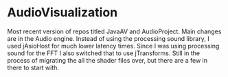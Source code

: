 # AudioVisualization
Most recent version of repos titled JavaAV and AudioProject. Main changes are in the Audio engine.
Instead of using the processing sound library, I used jAsioHost for much lower latency times. 
Since I was using processing sound for the FFT I also switched that to use jTransforms.
Still in the process of migrating the all the shader files over, but there are a few in there to start with.
